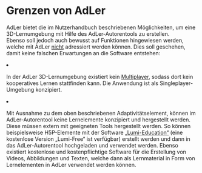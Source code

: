 # Grenzen von AdLer

<show-structure/>
<p id="Grenzen">
    AdLer bietet die im Nutzerhandbuch beschriebenen Möglichkeiten, um eine 3D-Lernumgebung mit Hilfe des AdLer-Autorentools zu erstellen.<br/>
    Ebenso soll jedoch auch bewusst auf Funktionen hingewiesen werden, welche mit AdLer <u>nicht</u> adressiert werden können. 
    Dies soll geschehen, damit keine falschen Erwartungen an die Software entstehen:
</p>
<list>
    <li>
        <p id="Multiplayer">
            In der AdLer 3D-Lernumgebung existiert kein <a href="Multiplayer-GE.md">Multiplayer</a>, 
            sodass dort kein kooperatives Lernen stattfinden kann. Die Anwendung ist als Singleplayer-Umgebung konzipiert.
        </p>
    </li>
    <li>
        <p id="Lernelemente">
            Mit Ausnahme zu dem oben beschriebenen Adaptivitätselement, 
            können im AdLer-Autorentool keine Lernelemente konzipiert und hergestellt werden. <br/>
            Diese müssen extern mit geeigneten Tools hergestellt werden. 
            So können beispielsweise H5P-Elemente mit der Software <a href="https://lumi.education/de/">„Lumi-Education“</a> 
            (eine kostenlose Version „Lumi-Free“ ist verfügbar) erstellt werden und dann in das AdLer-Autorentool hochgeladen und verwendet werden. 
            Ebenso existiert kostenlose und kostenpflichtige Software für die Erstellung von Videos, Abbildungen und Texten, 
            welche dann als Lernmaterial in Form von Lernelementen in AdLer verwendet werden können.
        </p>
    </li>
</list>